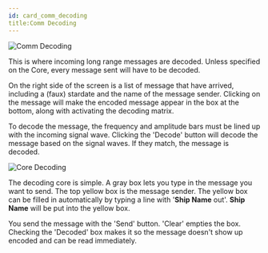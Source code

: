 ```yaml
---
id: card_comm_decoding
title:Comm Decoding
---
```


![Comm Decoding](/docs/card_commEncoding.jpg)

This is where incoming long range messages are decoded. Unless specified on the
Core, every message sent will have to be decoded.

On the right side of the screen is a list of message that have arrived,
including a (faux) stardate and the name of the message sender. Clicking on the
message will make the encoded message appear in the box at the bottom, along
with activating the decoding matrix.

To decode the message, the frequency and amplitude bars must be lined up with
the incoming signal wave. Clicking the 'Decode' button will decode the message
based on the signal waves. If they match, the message is decoded.

![Core Decoding](/docs/core_decoding.jpg)

The decoding core is simple. A gray box lets you type in the message you want to
send. The top yellow box is the message sender. The yellow box can be filled in
automatically by typing a line with '**Ship Name** out'. **Ship Name** will be
put into the yellow box.

You send the message with the 'Send' button. 'Clear' empties the box. Checking
the 'Decoded' box makes it so the message doesn't show up encoded and can be
read immediately.
